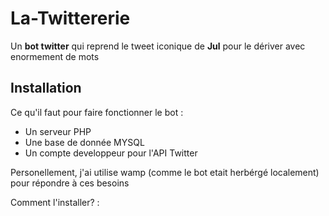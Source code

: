 # La-Twittererie
Un **bot twitter** qui reprend le tweet iconique de **Jul** pour le dériver avec enormement de mots

## Installation
Ce qu'il faut pour faire fonctionner le bot :
- Un serveur PHP
- Une base de donnée MYSQL
- Un compte developpeur pour l'API Twitter

Personellement, j'ai utilise wamp (comme le bot etait herbérgé localement) pour répondre à ces besoins 

Comment l'installer? :

